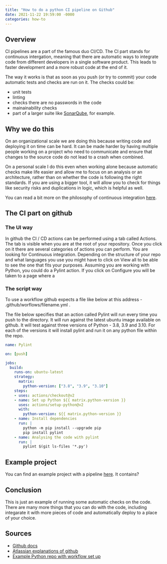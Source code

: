 ```yaml
---
title: "How to do a python CI pipeline on Github"
date: 2021-11-22 19:59:00 -0000
categories: how-to
---
```


## Overview
CI pipelines are a part of the famous duo CI/CD. The CI part stands for continuous intergation, meaning that there are automatic ways to integrate code from different developers in a single software product. This leads to faster development and a more robust code at the end of it. 

The way it works is that as soon as you push (or try to commit) your code automatic tests and checks are run on it. The checks could be:
- unit tests
- linting
- checks there are no passwords in the code
- mainainability checks
- part of a larger suite like [SonarQube](https://www.sonarqube.org/), for example.

## Why we do this
On an organizational scale we are doing this because writing code and deploying it on time can be hard. It can be made harder by having multiple people working on a project who need to communicate and ensure that changes to the source code do not lead to a crash when combined.

On a personal scale I do this even when working alone because automatic checks make life easier and allow me to focus on an analysis or an architecture, rather than on whether the code is following the right standards. If you are using a bigger tool, it will allow you to check for things like security risks and duplications in logic, which is helpful as well.

You can read a bit more on the philosophy of continuous integration [here](https://www.atlassian.com/continuous-delivery/continuous-integration).

## The CI part on github
### The UI way
In github the CI / CD actions can be performed using a tab called Actions. The tab is visible when you are at the root of your repository. Once you click on it there are several categories of actions you can perform. You are looking for Continuous integration. Depending on the structure of your repo and what languages you use you might have to click on View all to be able to see the one that fits your purposes. Assuming you are working with Python, you could do a Pylint action. If you click on Configure you will be taken to a page where a  

### The script way
To use a workflow github expects a file like below at this address - .github/worflows/filename.yml .

The file below specifies that an action called Pylint will run every time you push to the directory. It will run against the latest ubuntu image available on github. It will test against three versions of Python - 3.8, 3.9 and 3.10. For each of the versions it will install pylint and run it on any python file within the repo.

```yml
name: Pylint

on: [push]

jobs:
  build:
    runs-on: ubuntu-latest
    strategy:
      matrix:
        python-version: ["3.8", "3.9", "3.10"]
    steps:
    - uses: actions/checkout@v2
    - name: Set up Python ${{ matrix.python-version }}
      uses: actions/setup-python@v2
      with:
        python-version: ${{ matrix.python-version }}
    - name: Install dependencies
      run: |
        python -m pip install --upgrade pip
        pip install pylint
    - name: Analysing the code with pylint
      run: |
        pylint $(git ls-files '*.py')
```
## Example project
You can find an example project with a pipeline [here](https://github.com/gratipine/ci_example). It contains?

## Conclusion
This is just an example of running some automatic checks on the code. There are many more things that you can do with the code, including integarate it with more pieces of code and automatically deploy to a place of your choice. 

## Sources
- [Github docs](https://docs.github.com/en/actions/learn-github-actions/understanding-github-actions)
- [Atlassian explanations of github](https://www.atlassian.com/continuous-delivery/continuous-integration)
- [Example Python repo with workflow set up](https://github.com/gratipine/ci_example)
